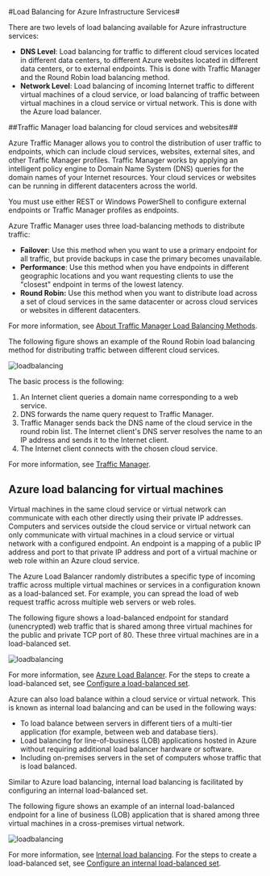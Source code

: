 ﻿<properties title="Load Balancing for Azure Infrastructure Services" pageTitle="Load Balancing for Azure Infrastructure Services" description="Describes the facilities to perform load balancing with Traffic Manager and load balancer." metaKeywords="" services="virtual-machines" solutions="" documentationCenter="" authors="cherylmc" videoId="" scriptId="" manager="adinah" />

<tags ms.service="virtual-machines" ms.workload="infrastructure-services" ms.tgt_pltfrm="" ms.devlang="na" ms.topic="article" ms.date="09/17/2014" ms.author="cherylmc" />

#Load Balancing for Azure Infrastructure Services#

There are two levels of load balancing available for Azure infrastructure services:

- **DNS Level**:  Load balancing for traffic to different cloud services located in different data centers, to different Azure websites located in different data centers, or to external endpoints. This is done with Traffic Manager and the Round Robin load balancing method.
- **Network Level**:  Load balancing of incoming Internet traffic to different virtual machines of a cloud service, or load balancing of traffic between virtual machines in a cloud service or virtual network. This is done with the Azure load balancer.

##Traffic Manager load balancing for cloud services and websites##

Azure Traffic Manager allows you to control the distribution of user traffic to endpoints, which can include cloud services, websites, external sites, and other Traffic Manager profiles. Traffic Manager works by applying an intelligent policy engine to Domain Name System (DNS) queries for the domain names of your Internet resources. Your cloud services or websites can be running in different datacenters across the world. 

You must use either REST or Windows PowerShell to configure external endpoints or Traffic Manager profiles as endpoints. 

Azure Traffic Manager uses three load-balancing methods to distribute traffic:

- **Failover**:  Use this method when you want to use a primary endpoint for all traffic, but provide backups in case the primary becomes unavailable.
- **Performance**:  Use this method when you have endpoints in different geographic locations and you want requesting clients to use the "closest" endpoint in terms of the lowest latency.
- **Round Robin:**  Use this method when you want to distribute load across a set of cloud services in the same datacenter or across cloud services or websites in different datacenters.

For more information, see [About Traffic Manager Load Balancing Methods](http://msdn.microsoft.com/library/azure/dn339010.aspx).

The following figure shows an example of the Round Robin load balancing method for distributing traffic between different cloud services.

![loadbalancing](./media/load-balancing-vms/TMSummary.png)

The basic process is the following:

1.	An Internet client queries a domain name corresponding to a web service.
2.	DNS forwards the name query request to Traffic Manager.
3.	Traffic Manager sends back the DNS name of the cloud service in the round robin list. The Internet client's DNS server resolves the name to an IP address and sends it to the Internet client.
4.	The Internet client connects with the chosen cloud service.

For more information, see [Traffic Manager](http://msdn.microsoft.com/library/azure/hh745750.aspx).

## Azure load balancing for virtual machines ##

Virtual machines in the same cloud service or virtual network can communicate with each other directly using their private IP addresses. Computers and services outside the cloud service or virtual network can only communicate with virtual machines in a cloud service or virtual network with a configured endpoint. An endpoint is a mapping of a public IP address and port to that private IP address and port of a virtual machine or web role within an Azure cloud service.

The Azure Load Balancer randomly distributes a specific type of incoming traffic across multiple virtual machines or services in a configuration known as a load-balanced set. For example, you can spread the load of web request traffic across multiple web servers or web roles.

The following figure shows a load-balanced endpoint for standard (unencrypted) web traffic that is shared among three virtual machines for the public and private TCP port of 80. These three virtual machines are in a load-balanced set.

![loadbalancing](./media/load-balancing-vms/LoadBalancing.png)

For more information, see [Azure Load Balancer](http://msdn.microsoft.com/library/azure/dn655058.aspx). For the steps to create a load-balanced set, see [Configure a load-balanced set](http://msdn.microsoft.com/library/azure/dn655055.aspx).

Azure can also load balance within a cloud service or virtual network. This is known as internal load balancing and can be used in the following ways:

- To load balance between servers in different tiers of a multi-tier application (for example, between web and database tiers).
- Load balancing for line-of-business (LOB) applications hosted in Azure without requiring additional load balancer hardware or software. 
- Including on-premises servers in the set of computers whose traffic that is load balanced.

Similar to Azure load balancing, internal load balancing is facilitated by configuring an internal load-balanced set. 

The following figure shows an example of an internal load-balanced endpoint for a line of business (LOB) application that is shared among three virtual machines in a cross-premises virtual network. 

![loadbalancing](./media/load-balancing-vms/LOBServers.png)

For more information, see [Internal load balancing](http://msdn.microsoft.com/library/azure/dn690121.aspx). For the steps to create a load-balanced set, see [Configure an internal load-balanced set](http://msdn.microsoft.com/library/azure/dn690125.aspx).

<!-- LINKS -->

